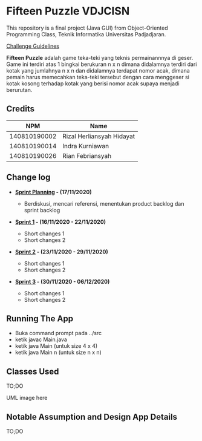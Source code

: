 # Fifteen Puzzle VDJCISN

This repository is a final project (Java GUI) from Object-Oriented Programming Class, Teknik Informatika Universitas Padjadjaran.

[Challenge Guidelines](challenge-guideline.md)

**Fifteen Puzzle** adalah game teka-teki yang teknis permainannnya di geser. Game ini terdiri atas 1 bingkai berukuran n x n dimana didalamnya terdiri dari kotak yang jumlahnya n x n dan didalamnya terdapat nomor acak, dimana pemain harus memecahkan teka-teki tersebut dengan cara menggeser si kotak kosong terhadap kotak yang berisi nomor acak supaya menjadi berurutan.

## Credits

| NPM          | Name                      |
| ------------ | ------------------------- |
| 140810190002 | Rizal Herliansyah Hidayat |
| 140810190014 | Indra Kurniawan           |
| 140810190026 | Rian Febriansyah          |

## Change log

- **[Sprint Planning](changelog/sprint-planning.md) - (17/11/2020)**

  - Berdiskusi, mencari referensi, menentukan product backlog dan sprint backlog

- **[Sprint 1](changelog/sprint-1.md) - (16/11/2020 - 22/11/2020)**

  - Short changes 1
  - Short changes 2

- **[Sprint 2](changelog/sprint-2.md) - (23/11/2020 - 29/11/2020)**
  - Short changes 1
  - Short changes 2
- **[Sprint 3](changelog/sprint-3.md) - (30/11/2020 - 06/12/2020)**
  - Short changes 1
  - Short changes 2

## Running The App

- Buka command prompt pada ../src
- ketik javac Main.java
- ketik java Main (untuk size 4 x 4) 
- ketik java Main n (untuk size n x n)

## Classes Used

TO;DO

UML image here

## Notable Assumption and Design App Details

TO;DO
